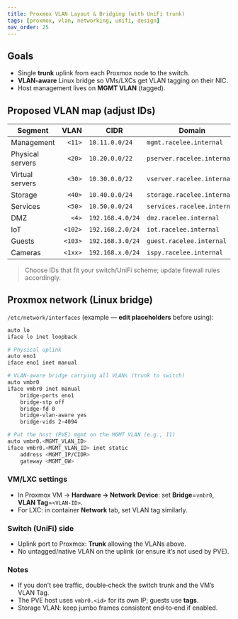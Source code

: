 ```yaml
---
title: Proxmox VLAN Layout & Bridging (with UniFi trunk)
tags: [proxmox, vlan, networking, unifi, design]
nav_order: 25
---
```


## Goals
- Single **trunk** uplink from each Proxmox node to the switch.
- **VLAN-aware** Linux bridge so VMs/LXCs get VLAN tagging on their NIC.
- Host management lives on **MGMT VLAN** (tagged).

## Proposed VLAN map (adjust IDs)
| Segment | VLAN | CIDR | Domain |
|---|---:|---|---|
| Management | `<11>` | `10.11.0.0/24` | `mgmt.racelee.internal` |
| Physical servers | `<20>` | `10.20.0.0/22` | `pserver.racelee.internal` |
| Virtual servers | `<30>` | `10.30.0.0/22` | `vserver.racelee.internal` |
| Storage | `<40>` | `10.40.0.0/24` | `storage.racelee.internal` |
| Services | `<50>` | `10.50.0.0/24` | `services.racelee.internal` |
| DMZ | `<4>` | `192.168.4.0/24` | `dmz.racelee.internal` |
| IoT | `<102>` | `192.168.2.0/24` | `iot.racelee.internal` |
| Guests | `<103>` | `192.168.3.0/24` | `guest.racelee.internal` |
| Cameras | `<1xx>` | `192.168.x.0/24` | `ispy.racelee.internal` |

> Choose IDs that fit your switch/UniFi scheme; update firewall rules accordingly.

## Proxmox network (Linux bridge)
`/etc/network/interfaces` (example — **edit placeholders** before using):

```bash
auto lo
iface lo inet loopback

# Physical uplink
auto eno1
iface eno1 inet manual

# VLAN-aware bridge carrying all VLANs (trunk to switch)
auto vmbr0
iface vmbr0 inet manual
    bridge-ports eno1
    bridge-stp off
    bridge-fd 0
    bridge-vlan-aware yes
    bridge-vids 2-4094

# Put the host (PVE) mgmt on the MGMT VLAN (e.g., 11)
auto vmbr0.<MGMT_VLAN_ID>
iface vmbr0.<MGMT_VLAN_ID> inet static
    address <MGMT_IP/CIDR>
    gateway <MGMT_GW>
```

### VM/LXC settings
- In Proxmox VM → **Hardware → Network Device**: set **Bridge**=`vmbr0`, **VLAN Tag**=`<VLAN-ID>`.
- For LXC: in container **Network** tab, set VLAN tag similarly.

### Switch (UniFi) side
- Uplink port to Proxmox: **Trunk** allowing the VLANs above.  
- No untagged/native VLAN on the uplink (or ensure it’s not used by PVE).

### Notes
- If you don’t see traffic, double‑check the switch trunk and the VM’s VLAN Tag.  
- The PVE host uses `vmbr0.<id>` for its own IP; guests use **tags**.  
- Storage VLAN: keep jumbo frames consistent end‑to‑end if enabled.

